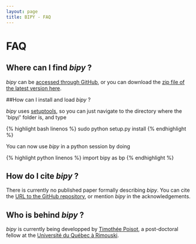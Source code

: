 ```yaml
---
layout: page
title: BIPY - FAQ
---
```


# FAQ

## Where can I find *bipy* ?

*bipy* can be [accessed through GitHub](https://github.com/tpoisot/bipy), or you can download the [zip file of the latest version here](https://github.com/tpoisot/bipy/zipball/master).

##How can I install and load *bipy* ?

*bipy* uses [setuptools](http://pypi.python.org/pypi/setuptools), so you can just navigate to the directory where the 'bipy/' folder is, and type

{% highlight bash linenos %}
sudo python setup.py install
{% endhighlight %}

You can now use *bipy* in a python session by doing

{% highlight python linenos %}
import bipy as bp
{% endhighlight %}

## How do I cite *bipy* ?

There is currently no published paper formally describing *bipy*. You can cite the [URL to the GitHub repository](https://github.com/tpoisot/bipy), or mention *bipy* in the acknowledgements.

## Who is behind *bipy* ?

*bipy* is currently being developped by [Timothée Poisot](http://www.timotheepoisot.fr/), a post-doctoral fellow at the [Université du Québec à Rimouski](http://www.uqar.qc.ca/).
